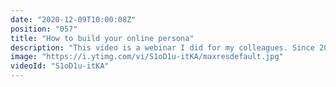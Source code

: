 ```yaml
---
date: "2020-12-09T10:00:08Z"
position: "057"
title: "How to build your online persona"
description: "This video is a webinar I did for my colleagues. Since 2019 I have been creating my online persona. I've failed a bunch and I have learnt a lot. In this session I'm sharing my experience, advice and insights into building your brand and growing your audience. I'll teach you how to get yourself or your employer noticed for all the right reasons.\n\nFollow me here:\nWebsite: https://timbenniks.dev\nTwitter: https://twitter.com/timbenniks\nGithub: https://github.com/timbenniks"
image: "https://i.ytimg.com/vi/S1oD1u-itKA/maxresdefault.jpg"
videoId: "S1oD1u-itKA"
---
```


